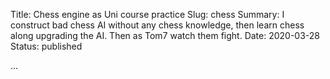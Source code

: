 Title: Chess engine as Uni course practice
Slug: chess
Summary: I construct bad chess AI without any chess knowledge, then learn chess along upgrading the AI. Then as Tom7 watch them fight.
Date: 2020-03-28
Status: published

...
